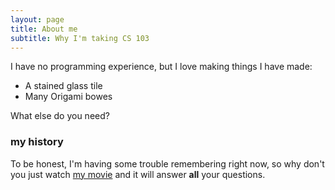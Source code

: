 ```yaml
---
layout: page
title: About me
subtitle: Why I'm taking CS 103
---
```


I have no programming experience, but I love making things
I have made:

- A stained glass tile
- Many Origami bowes

What else do you need?

### my history

To be honest, I'm having some trouble remembering right now, so why don't you just watch [my movie](http://en.wikipedia.org/wiki/The_Princess_Bride_%28film%29) and it will answer **all** your questions.
